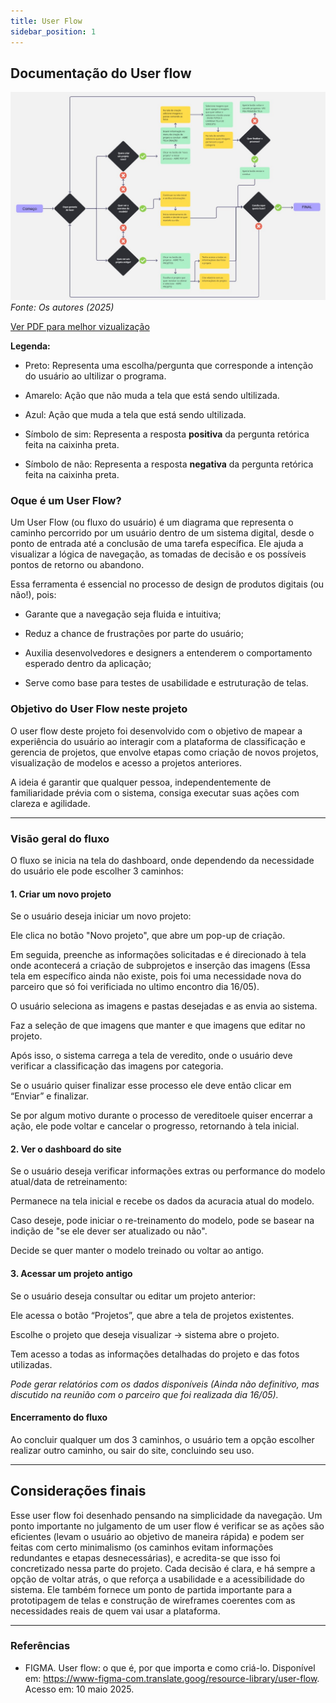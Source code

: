 ```yaml
---
title: User Flow
sidebar_position: 1
---
```


## Documentação do User flow

![User Flow](../../../static/img/design/userflow.jpg)
_Fonte: Os autores (2025)_

[Ver PDF para melhor vizualização](../../../static/img/design/userflow.pdf)

**Legenda:**

* Preto: Representa uma escolha/pergunta que corresponde a intenção do usuário ao ultilizar o programa.

* Amarelo: Ação que não muda a tela que está sendo ultilizada.

* Azul: Ação que muda a tela que está sendo ultilizada.

* Símbolo de sim: Representa a resposta **positiva** da pergunta retórica feita na caixinha preta.

* Símbolo de não: Representa a resposta **negativa** da pergunta retórica feita na caixinha preta.



### **Oque é um User Flow?**

Um User Flow (ou fluxo do usuário) é um diagrama que representa o caminho percorrido por um usuário dentro de um sistema digital, desde o ponto de entrada até a conclusão de uma tarefa específica. Ele ajuda a visualizar a lógica de navegação, as tomadas de decisão e os possíveis pontos de retorno ou abandono.

Essa ferramenta é essencial no processo de design de produtos digitais (ou não!), pois:

* Garante que a navegação seja fluida e intuitiva;

* Reduz a chance de frustrações por parte do usuário;

* Auxilia desenvolvedores e designers a entenderem o comportamento esperado dentro da aplicação;

* Serve como base para testes de usabilidade e estruturação de telas.

### Objetivo do User Flow neste projeto

O user flow deste projeto foi desenvolvido com o objetivo de mapear a experiência do usuário ao interagir com a plataforma de classificação e gerencia de projetos, que envolve etapas como criação de novos projetos, visualização de modelos e acesso a projetos anteriores.

A ideia é garantir que qualquer pessoa, independentemente de familiaridade prévia com o sistema, consiga executar suas ações com clareza e agilidade.

---

### Visão geral do fluxo

O fluxo se inicia na tela do dashboard, onde dependendo da necessidade do usuário ele pode escolher 3 caminhos:

#### 1. Criar um novo projeto
Se o usuário deseja iniciar um novo projeto:

Ele clica no botão "Novo projeto", que abre um pop-up de criação.

Em seguida, preenche as informações solicitadas e é direcionado à tela onde acontecerá a criação de subprojetos e inserção das imagens (Essa tela em específico ainda não existe, pois foi uma necessidade nova do parceiro que só foi verificiada no ultimo encontro dia 16/05).

O usuário seleciona as imagens e pastas desejadas e as envia ao sistema.

Faz a seleção de que imagens que manter e que imagens que editar no projeto.

Após isso, o sistema carrega a tela de veredito, onde o usuário deve verificar a classificação das imagens por categoria.

Se o usuário quiser finalizar esse processo ele deve então clicar em “Enviar” e finalizar.

Se por algum motivo durante o processo de vereditoele quiser encerrar a ação, ele pode voltar e cancelar o progresso, retornando à tela inicial.

#### 2. Ver o dashboard do site
Se o usuário deseja verificar informações extras ou performance do modelo atual/data de retreinamento:

Permanece na tela inicial e recebe os dados da acuracia atual do modelo.

Caso deseje, pode iniciar o re-treinamento do modelo, pode se basear na indição de "se ele dever ser atualizado ou não".

Decide se quer manter o modelo treinado ou voltar ao antigo.

#### 3. Acessar um projeto antigo
Se o usuário deseja consultar ou editar um projeto anterior:

Ele acessa o botão “Projetos”, que abre a tela de projetos existentes.

Escolhe o projeto que deseja visualizar → sistema abre o projeto.

Tem acesso a todas as informações detalhadas do projeto e das fotos utilizadas.

*Pode gerar relatórios com os dados disponíveis (Ainda não definitivo, mas discutido na reunião com o parceiro que foi realizada dia 16/05).*

#### Encerramento do fluxo

Ao concluir qualquer um dos 3 caminhos, o usuário tem a opção escolher realizar outro caminho, ou sair do site, concluindo seu uso.

---

## Considerações finais

Esse user flow foi desenhado pensando na simplicidade da navegação. Um ponto importante no julgamento de um user flow é verificar se as ações são eficientes (levam o usuário ao objetivo de maneira rápida) e podem ser feitas com certo minimalismo (os caminhos evitam informações redundantes e etapas desnecessárias), e acredita-se que isso foi concretizado nessa parte do projeto. Cada decisão é clara, e há sempre a opção de voltar atrás, o que reforça a usabilidade e a acessibilidade do sistema. Ele também fornece um ponto de partida importante para a prototipagem de telas e construção de wireframes coerentes com as necessidades reais de quem vai usar a plataforma.

---

### Referências

* FIGMA. User flow: o que é, por que importa e como criá-lo. Disponível em: https://www-figma-com.translate.goog/resource-library/user-flow. Acesso em: 10 maio 2025.
